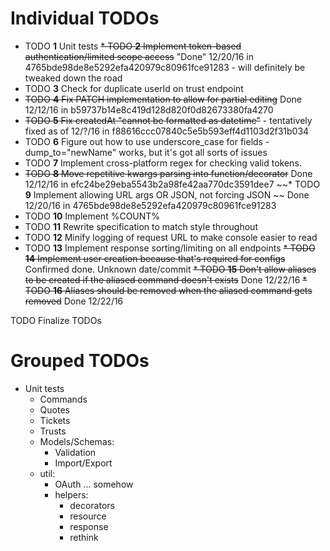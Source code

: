 # Individual TODOs

* TODO **1** Unit tests
~~* TODO **2** Implement token-based authentication/limited scope access~~ "Done" 12/20/16 in 4765bde98de8e5292efa420979c80961fce91283 - will definitely be tweaked down the road
* TODO **3** Check for duplicate userId on trust endpoint
* ~~TODO **4** Fix PATCH implementation to allow for partial editing~~ Done 12/12/16 in b59737b14e8c419d128d820f0d82673380fa4270
* ~~TODO **5** Fix createdAt "cannot be formatted as datetime"~~ - tentatively fixed as of 12/?/16 in f88616ccc07840c5e5b593eff4d1103d2f31b034
* TODO **6** Figure out how to use underscore_case for fields - dump_to="newName" works, but it's got all sorts of issues
* TODO **7** Implement cross-platform regex for checking valid tokens.
* ~~TODO **8** Move repetitive kwargs parsing into function/decorator~~ Done 12/12/16 in efc24be29eba5543b2a98fe42aa770dc3591dee7
~~* TODO **9** Implement allowing URL args OR JSON, not forcing JSON ~~ Done 12/20/16 in 4765bde98de8e5292efa420979c80961fce91283
* TODO **10** Implement %COUNT%
* TODO **11** Rewrite specification to match style throughout
* TODO **12** Minify logging of request URL to make console easier to read
* TODO **13** Implement response sorting/limiting on all endpoints
~~* TODO **14** Implement user creation because that's required for configs~~ Confirmed done. Unknown date/commit
~~* TODO **15** Don't allow aliases to be created if the aliased command doesn't exists~~ Done 12/22/16
~~* TODO **16** Aliases should be removed when the aliased command gets removed~~ Done 12/22/16

TODO Finalize TODOs

# Grouped TODOs

* Unit tests
  * Commands
  * Quotes
  * Tickets
  * Trusts
  * Models/Schemas:
    * Validation
    * Import/Export
  * util:
    * OAuth ... somehow
    * helpers:
      * decorators
      * resource
      * response
      * rethink
